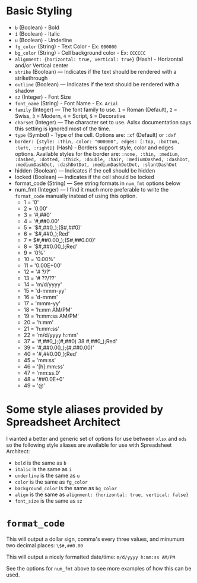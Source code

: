# Basic Styling
- `b` (Boolean) - Bold
- `i` (Boolean) - Italic
- `u` (Boolean) - Underline
- `fg_color` (String) - Text Color - Ex: `000000`
- `bg_color` (String) - Cell background color - Ex: `CCCCCC`
- `alignment: {horizontal: true, vertical: true}` (Hash) - Horizontal and/or Vertical center
- `strike` (Boolean) — Indicates if the text should be rendered with a strikethrough
- `outline` (Boolean) — Indicates if the text should be rendered with a shadow
- `sz` (Integer) - Font Size
- `font_name` (String) - Font Name - Ex. `Arial`
- `family` (Integer) — The font family to use. `1` = Roman (Default), `2` = Swiss, `3` = Modern, `4` = Script, `5` = Decorative
- `charset` (Integer) — The character set to use. Axlsx documentation says this setting is ignored most of the time.
- `type` (Symbol) - Type of the cell. Options are: `:xf` (Default) or `:dxf`
- `border: {style: :thin, color: "000000", edges: [:top, :bottom, :left, :right]}` (Hash) - Borders support style, color and edges options. Available styles for the border are: `:none, :thin, :medium, :dashed, :dotted, :thick, :double, :hair, :mediumDashed, :dashDot, :mediumDashDot, :dashDotDot, :mediumDashDotDot, :slantDashDot`
- hidden (Boolean) — Indicates if the cell should be hidden
- locked (Boolean) — Indicates if the cell should be locked
- format_code (String) — See string formats in `num_fmt` options below
- num_fmt (Integer) — I find it much more preferable to write the `format_code` manually instead of using this option.
  - 1 = '0' 
  - 2 = '0.00' 
  - 3 = '#,##0'
  - 4 = '#,##0.00'
  - 5 = '$#,##0_);($#,##0)'
  - 6 = '$#,##0_);Red'
  - 7 = $#,##0.00_);($#,##0.00)'
  - 8 = '$#,##0.00_);Red'
  - 9 = '0%'
  - 10 = '0.00%' 
  - 11 = '0.00E+00'
  - 12 = '# ?/?'
  - 13 = '# ??/??'
  - 14 = 'm/d/yyyy'
  - 15 = 'd-mmm-yy'
  - 16 = 'd-mmm'
  - 17 = 'mmm-yy'
  - 18 = 'h:mm AM/PM'
  - 19 = 'h:mm:ss AM/PM'
  - 20 = 'h:mm'
  - 21 = 'h:mm:ss'
  - 22 = 'm/d/yyyy h:mm'
  - 37 = '#,##0_);(#,##0) 38 #,##0_);Red'
  - 39 = '#,##0.00_);(#,##0.00)'
  - 40 = '#,##0.00_);Red'
  - 45 = 'mm:ss'
  - 46 = '[h]:mm:ss'
  - 47 = 'mm:ss.0'
  - 48 = '##0.0E+0'
  - 49 = '@'

# Some style aliases provided by Spreadsheet Architect
I wanted a better and generic set of options for use between `xlsx` and `ods` so the following style aliases are available for use with Spreadsheet Architect:

- `bold` is the same as `b`
- `italic` is the same as `i`
- `underline` is the same as `u`
- `color` is the same as `fg_color`
- `background_color` is the same as `bg_color`
- `align` is the same as `alignment: {horizontal: true, vertical: false}`
- `font_size` is the same as `sz`


# `format_code`
This will output a dollar sign, comma's every three values, and minumum two decimal places: 
`\$#,##0.00`

This will output a nicely formatted date/time: 
`m/d/yyyy h:mm:ss AM/PM`

See the options for `num_fmt` above to see more examples of how this can be used.
